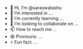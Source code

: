 - 👋 Hi, I’m @saraswatashu
- 👀 I’m interested in ...
- 🌱 I’m currently learning ...
- 💞️ I’m looking to collaborate on ...
- 📫 How to reach me ...
- 😄 Pronouns: ...
- ⚡ Fun fact: ...

<!---
saraswatashu/saraswatashu is a ✨ special ✨ repository because its `README.md` (this file) appears on your GitHub profile.
You can click the Preview link to take a look at your changes.
--->
